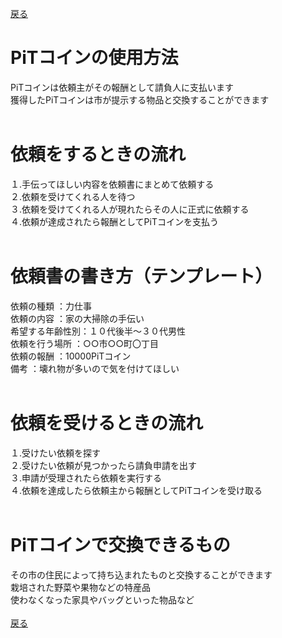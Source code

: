 [戻る](https://16-2505-058-4.github.io/app/)
# PiTコインの使用方法<br>
PiTコインは依頼主がその報酬として請負人に支払います<br>
獲得したPiTコインは市が提示する物品と交換することができます<br>
<br>
# 依頼をするときの流れ<br>
１.手伝ってほしい内容を依頼書にまとめて依頼する<br>
２.依頼を受けてくれる人を待つ<br>
３.依頼を受けてくれる人が現れたらその人に正式に依頼する<br>
４.依頼が達成されたら報酬としてPiTコインを支払う<br>
<br>
# 依頼書の書き方（テンプレート）<br>
依頼の種類	：力仕事<br>
依頼の内容	：家の大掃除の手伝い<br>
希望する年齢性別：１０代後半～３０代男性<br>
依頼を行う場所	：○○市○○町〇丁目<br>
依頼の報酬	：10000PiTコイン<br>
備考		：壊れ物が多いので気を付けてほしい<br>
<br>
# 依頼を受けるときの流れ<br>
１.受けたい依頼を探す<br>
２.受けたい依頼が見つかったら請負申請を出す<br>
３.申請が受理されたら依頼を実行する<br>
４.依頼を達成したら依頼主から報酬としてPiTコインを受け取る<br>
<br>
# PiTコインで交換できるもの<br>
その市の住民によって持ち込まれたものと交換することができます<br>
栽培された野菜や果物などの特産品<br>
使わなくなった家具やバッグといった物品など<br>
<br>
[戻る](https://16-2505-058-4.github.io/app/)
